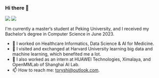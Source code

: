 ### Hi there 👋

<!--
**STYAI/STYAI** is a ✨ _special_ ✨ repository because its `README.md` (this file) appears on your GitHub profile.

Here are some ideas to get you started:

- 🔭 I’m currently working on ...
- 🌱 I’m currently learning ...
- 👯 I’m looking to collaborate on ...
- 🤔 I’m looking for help with ...
- 💬 Ask me about ...
- 📫 How to reach me: ...
- 😄 Pronouns: ...
- ⚡ Fun fact: ...
-->

[![](https://img.shields.io/badge/🌐%20%20%20Homepage-red??&style=flat-square)](https://github.com/STYAI)
[![](https://img.shields.io/badge/Google%20Scholar-%234285F4.svg?&style=flat-square&logo=google-scholar&logoColor=white)](https://scholar.google.com/)

I'm currently a master‘s student at Peking University, and I received my Bachelor’s degree in Computer Science in June 2023.

- 🔭 I worked on Healthcare Informatics, Data Science & AI for Medicine.
- 🌱 I visited and exchanged at Harvard University learning big data and machine learning, which benefited me a lot.
- 🔬 I also worked as an intern at HUAWEI Technologies, Ximalaya, and OpenMMLab of Shanghai AI Lab.
- 📫 How to reach me: toryshi@outlook.com.

<!--
[![Github status](https://github-readme-stats.vercel.app/api?username=STYAI)]()
-->
